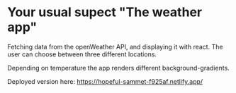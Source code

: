 # Your usual supect "The weather app"

Fetching data from the openWeather API, and displaying it with react.
The user can choose between three different locations.

Depending on temperature the app renders different background-gradients.

Deployed version here: https://hopeful-sammet-f925af.netlify.app/

